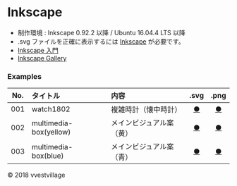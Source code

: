 # Inkscape

* 制作環境 : Inkscape 0.92.2 以降 / Ubuntu 16.04.4 LTS 以降
* .svg ファイルを正確に表示するには [Inkscape](https://inkscape.org/ja/) が必要です。
* [Inkscape 入門](https://github.com/vvestvillage/inkscape/tree/master/introduction)
* [Inkscape Gallery](https://inkscape.org/en/~vvestvillage)

### <b>Examples</b>

|No.|タイトル|内容|.svg|.png|
|:--:|:--|:--|:--:|:--:|
|001|watch1802|複雑時計（懐中時計）|[●](https://vvestvillage.github.io/Inkscape/svg/001_watch1802.svg)|[●](https://vvestvillage.github.io/Inkscape/png/001_watch1802.png)|
|002|multimedia-box(yellow)|メインビジュアル案（黄）|[●](https://vvestvillage.github.io/Inkscape/svg/002_multimedia-box_yellow.svg)|[●](https://vvestvillage.github.io/Inkscape/png/001_watch1802.png)|
|003|multimedia-box(blue)|メインビジュアル案（青）|[●](https://vvestvillage.github.io/Inkscape/svg/002_multimedia-box_blue.svg)|[●](https://vvestvillage.github.io/Inkscape/png/001_watch1802.png)|

© 2018 vvestvillage

